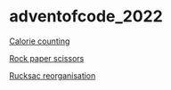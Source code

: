 # adventofcode_2022

[Calorie counting](https://github.com/ianhandel/adventofcode_2022/blob/main/day_01/advent_of_code_01.md)

[Rock paper scissors](https://github.com/ianhandel/adventofcode_2022/blob/main/day_02/advent_of_code_02.md)

[Rucksac reorganisation](https://github.com/ianhandel/adventofcode_2022/blob/main/day_03/advent_of_code_03.md)

